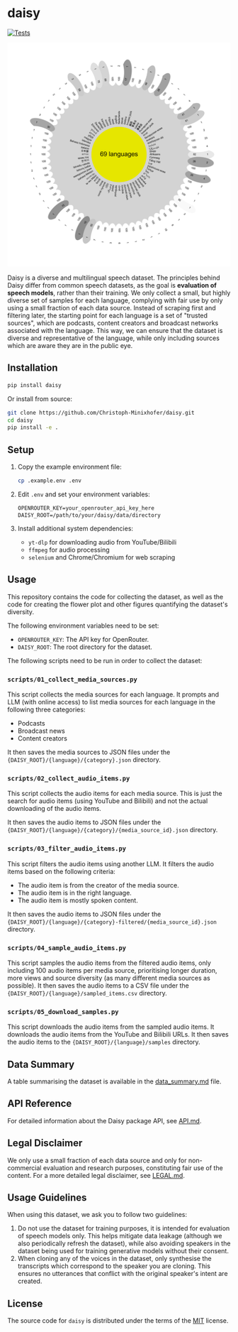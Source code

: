 # daisy

[![Tests](https://github.com/Christoph-Minixhofer/daisy/workflows/Tests/badge.svg)](https://github.com/Christoph-Minixhofer/daisy/actions)

![Flower Plot](figures/flower.png)

Daisy is a diverse and multilingual speech dataset.
The principles behind Daisy differ from common speech datasets, as the goal is **evaluation of speech models**, rather than their training.
We only collect a small, but highly diverse set of samples for each language, complying with fair use by only using a small fraction of each data source. Instead of scraping first and filtering later, the starting point for each language is a set of "trusted sources", which are podcasts, content creators and broadcast networks associated with the language. This way, we can ensure that the dataset is diverse and representative of the language, while only including sources which are aware they are in the public eye. 

## Installation

```bash
pip install daisy
```

Or install from source:

```bash
git clone https://github.com/Christoph-Minixhofer/daisy.git
cd daisy
pip install -e .
```

## Setup

1. Copy the example environment file:
   ```bash
   cp .example.env .env
   ```

2. Edit `.env` and set your environment variables:
   ```
   OPENROUTER_KEY=your_openrouter_api_key_here
   DAISY_ROOT=/path/to/your/daisy/data/directory
   ```

3. Install additional system dependencies:
   - `yt-dlp` for downloading audio from YouTube/Bilibili
   - `ffmpeg` for audio processing
   - `selenium` and Chrome/Chromium for web scraping

## Usage

This repository contains the code for collecting the dataset, as well as the code for creating the flower plot and other figures quantifying the dataset's diversity.

The following environment variables need to be set:
- `OPENROUTER_KEY`: The API key for OpenRouter.
- `DAISY_ROOT`: The root directory for the dataset.

The following scripts need to be run in order to collect the dataset:

### `scripts/01_collect_media_sources.py`
This script collects the media sources for each language.
It prompts and LLM (with online access) to list media sources for each language in the following three categories:
- Podcasts
- Broadcast news
- Content creators

It then saves the media sources to JSON files under the `{DAISY_ROOT}/{language}/{category}.json` directory.

### `scripts/02_collect_audio_items.py`
This script collects the audio items for each media source.
This is just the search for audio items (using YouTube and Bilibili) and not the actual downloading of the audio items.

It then saves the audio items to JSON files under the `{DAISY_ROOT}/{language}/{category}/{media_source_id}.json` directory.

### `scripts/03_filter_audio_items.py`
This script filters the audio items using another LLM.
It filters the audio items based on the following criteria:
- The audio item is from the creator of the media source.
- The audio item is in the right language.
- The audio item is mostly spoken content.

It then saves the audio items to JSON files under the `{DAISY_ROOT}/{language}/{category}-filtered/{media_source_id}.json` directory.

### `scripts/04_sample_audio_items.py`
This script samples the audio items from the filtered audio items, only including 100 audio items per media source, prioritising longer duration, more views and source diversity (as many different media sources as possible).
It then saves the audio items to a CSV file under the `{DAISY_ROOT}/{language}/sampled_items.csv` directory.

### `scripts/05_download_samples.py`
This script downloads the audio items from the sampled audio items.
It downloads the audio items from the YouTube and Bilibili URLs.
It then saves the audio items to the `{DAISY_ROOT}/{language}/samples` directory.

## Data Summary

A table summarising the dataset is available in the [data_summary.md](data_summary.md) file.

## API Reference

For detailed information about the Daisy package API, see [API.md](API.md).

## Legal Disclaimer

We only use a small fraction of each data source and only for non-commercial evaluation and research purposes, constituting fair use of the content. For a more detailed legal disclaimer, see [LEGAL.md](LEGAL.md).

## Usage Guidelines
When using this dataset, we ask you to follow two guidelines:
1. Do not use the dataset for training purposes, it is intended for evaluation of speech models only. This helps mitigate data leakage (although we also periodically refresh the dataset), while also avoiding speakers in the dataset being used for training generative models without their consent.
2. When cloning any of the voices in the dataset, only synthesise the transcripts which correspond to the speaker you are cloning. This ensures no utterances that conflict with the original speaker's intent are created.

## License

The source code for `daisy` is distributed under the terms of the [MIT](https://spdx.org/licenses/MIT.html) license.
